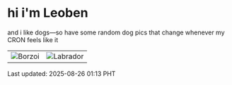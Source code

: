 # hi i'm Leoben

and i like dogs—so have some random dog pics that change whenever my CRON feels like it

|  |  |
|--------|----------|
| ![Borzoi](https://random-dog-vercel.vercel.app/api/random-borzoi?v=1756142036) | ![Labrador](https://random-dog-vercel.vercel.app/api/random-labrador?v=1756142036) |

Last updated: 2025-08-26 01:13 PHT
